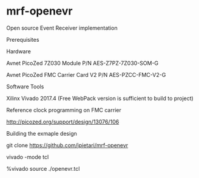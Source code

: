# mrf-openevr
Open source Event Receiver implementation

Prerequisites

Hardware

Avnet PicoZed 7Z030 Module P/N AES-Z7PZ-7Z030-SOM-G

Avnet PicoZed FMC Carrier Card V2 P/N AES-PZCC-FMC-V2-G

Software Tools

Xilinx Vivado 2017.4 (Free WebPack version is sufficient to build to project)

Reference clock programming on FMC carrier

http://picozed.org/support/design/13076/106

Building the exmaple design

git clone https://github.com/jpietari/mrf-openevr

vivado -mode tcl

%vivado source ./openevr.tcl

